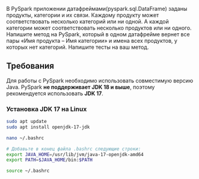 В PySpark приложении датафреймами(pyspark.sql.DataFrame) заданы продукты, категории и их связи. Каждому продукту может
соответствовать несколько категорий или ни одной. А каждой категории может соответствовать несколько продуктов или ни
одного. Напишите метод на PySpark, который в одном датафрейме вернет все пары «Имя продукта – Имя категории» и имена
всех продуктов, у которых нет категорий. Напишите тесты на ваш метод.


## Требования

Для работы с PySpark необходимо использовать совместимую версию Java. PySpark **не поддерживает JDK 18 и выше**, поэтому рекомендуется использовать **JDK 17**.

### Установка JDK 17 на Linux

```bash
sudo apt update
sudo apt install openjdk-17-jdk

nano ~/.bashrc 

# Добавьте в конец файла .bashrc следующие строки:
export JAVA_HOME=/usr/lib/jvm/java-17-openjdk-amd64 
export PATH=$JAVA_HOME/bin:$PATH 

source ~/.bashrc